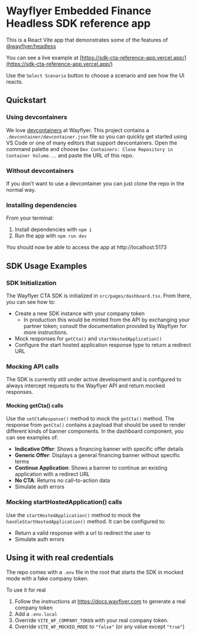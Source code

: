 # Wayflyer Embedded Finance Headless SDK reference app

This is a React Vite app that demonstrates some of the features of [@wayflyer/headless](https://www.npmjs.com/package/@wayflyer/headless)

You can see a live example at [https://sdk-cta-reference-app.vercel.app/](https://sdk-cta-reference-app.vercel.app/)

Use the `Select Scenario` button to choose a scenario and see how the UI reacts.

## Quickstart

### Using devcontainers

We love [devcontainers](https://code.visualstudio.com/docs/devcontainers/containers) at Wayflyer. This project contains a `.devcontainer/devcontainer.json` file so you can quickly get started using VS Code or one of many editors that support devcontainers. Open the command palette and choose `Dev Containers: Clone Repository in Container Volume...` and paste the URL of this repo.

### Without devcontainers

If you don't want to use a devcontainer you can just clone the repo in the normal way.

### Installing dependencies

From your terminal:

1. Install dependencies with `npm i`
1. Run the app with `npm run dev`

You should now be able to access the app at http://localhost:5173

## SDK Usage Examples

### SDK Initialization

The Wayflyer CTA SDK is initialized in `src/pages/dashboard.tsx`. From there, you can see how to:

- Create a new SDK instance with your company token
  - In production this would be minted from the API by exchanging your partner token; consult the documentation provided by Wayflyer for more instructions.
- Mock responses for `getCta()` and `startHostedApplication()`
- Configure the start hosted application response type to return a redirect URL

### Mocking API calls

The SDK is currently still under active development and is configured to always intercept requests to the Wayflyer API and return mocked responses.

#### Mocking getCta() calls

Use the `setCtaResponse()` method to mock the `getCta()` method. The response from `getCta()` contains a payload that should be used to render different kinds of banner components. In the dashboard component, you can see examples of:

- **Indicative Offer**: Shows a financing banner with specific offer details
- **Generic Offer**: Displays a general financing banner without specific terms
- **Continue Application**: Shows a banner to continue an existing application with a redirect URL
- **No CTA**: Returns no call-to-action data
- Simulate auth errors

### Mocking startHostedApplication() calls

Use the `startHostedApplication()` method to mock the `handleStartHostedApplication()` method. It can be configured to:

- Return a valid response with a url to redirect the user to
- Simulate auth errors

## Using it with real credentials

The repo comes with a `.env` file in the root that starts the SDK in mocked mode with a fake company token.

To use it for real

1. Follow the instructions at https://docs.wayflyer.com to generate a real company token
1. Add a `.env.local`
1. Override `VITE_WF_COMPANY_TOKEN` with your real company token.
1. Override `VITE_WF_MOCKED_MODE` to `"false"` (or any value except `"true"`)
